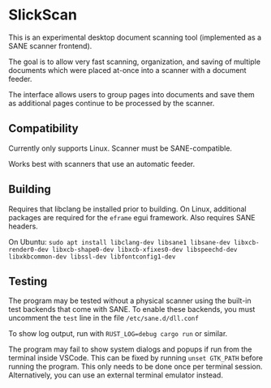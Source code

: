 # SlickScan

This is an experimental desktop document scanning tool (implemented as a SANE scanner frontend).

The goal is to allow very fast scanning, organization, and saving of multiple documents which were placed at-once into a scanner with a document feeder.

The interface allows users to group pages into documents and save them as additional pages continue to be processed by the scanner.

## Compatibility

Currently only supports Linux.
Scanner must be SANE-compatible.

Works best with scanners that use an automatic feeder.

## Building

Requires that libclang be installed prior to building.
On Linux, additional packages are required for the `eframe` egui framework.
Also requires SANE headers.

On Ubuntu: `sudo apt install libclang-dev libsane1 libsane-dev libxcb-render0-dev libxcb-shape0-dev libxcb-xfixes0-dev libspeechd-dev libxkbcommon-dev libssl-dev libfontconfig1-dev`

## Testing

The program may be tested without a physical scanner using the built-in test backends that come with SANE.
To enable these backends, you must uncomment the `test` line in the file `/etc/sane.d/dll.conf`

To show log output, run with `RUST_LOG=debug cargo run` or similar.

The program may fail to show system dialogs and popups if run from the terminal inside VSCode.
This can be fixed by running `unset GTK_PATH` before running the program. This only needs to be done once per terminal session.
Alternatively, you can use an external terminal emulator instead.
